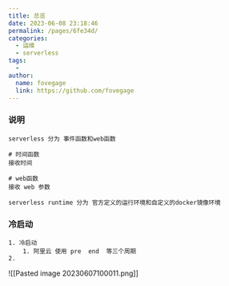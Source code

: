 ```yaml
---
title: 总览
date: 2023-06-08 23:18:46
permalink: /pages/6fe34d/
categories:
  - 运维
  - serverless
tags:
  - 
author: 
  name: fovegage
  link: https://github.com/fovegage
---
```

### 说明
```
serverless 分为 事件函数和web函数

# 时间函数
接收时间

# web函数
接收 web 参数

serverless runtime 分为 官方定义的运行环境和自定义的docker镜像环境
```
### 冷启动
```
1. 冷启动
	1. 阿里云 使用 pre  end  等三个周期
2. 
```
![[Pasted image 20230607100011.png]]
